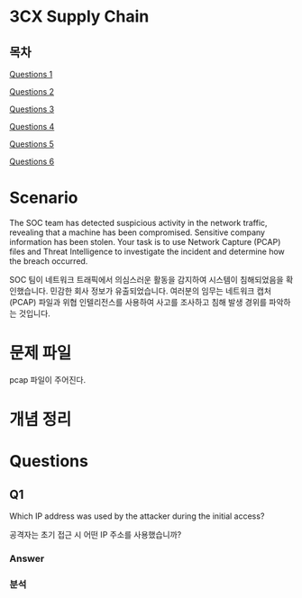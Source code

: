 # 3CX Supply Chain

## 목차

[Questions 1](#q1)

[Questions 2](#q2)

[Questions 3](#q3)

[Questions 4](#q4)

[Questions 5](#q5)

[Questions 6](#q6)

# Scenario
The SOC team has detected suspicious activity in the network traffic, revealing that a machine has been compromised. Sensitive company information has been stolen. Your task is to use Network Capture (PCAP) files and Threat Intelligence to investigate the incident and determine how the breach occurred.

SOC 팀이 네트워크 트래픽에서 의심스러운 활동을 감지하여 시스템이 침해되었음을 확인했습니다. 민감한 회사 정보가 유출되었습니다. 여러분의 임무는 네트워크 캡처(PCAP) 파일과 위협 인텔리전스를 사용하여 사고를 조사하고 침해 발생 경위를 파악하는 것입니다.

# 문제 파일
pcap 파일이 주어진다.

# 개념 정리


# Questions

## Q1
Which IP address was used by the attacker during the initial access?

공격자는 초기 접근 시 어떤 IP 주소를 사용했습니까?

### Answer


### 분석
